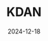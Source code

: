 ---  
layout: startup_page  
title: "KDAN"  
id: "kdan.com"  
permalink: "/kdankdan.com12182024/"  
website: "https://www.kdan.com/"  
funding_round: "Strategic Investment"  
funding_amount: "$4M"  
investors: "APAMAN Group, Hancom Group"  
about: "KDAN provides AI-driven workflow and data solutions, including digital document management, eSignature, and data analytics services. They empower global businesses to enhance operational efficiency and organizational agility, creating more business value through secure and innovative digital solutions. Their flagship product, DottedSign, is an eSignature service."  
markets: "SaaS, AI, Document Management, eSignature, Data Analytics, Real Estate Tech"  
hq: "Irvine, California, United States"  
founded_year: "2009"  
linkedin: "https://www.linkedin.com/company/kdan-mobile-software-ltd-"  
twitter: "http://twitter.com/KdanMobile"  
instagram: ""  
facebook: "http://www.facebook.com/kdanmobile"  
crunchbase: "https://www.crunchbase.com/organization/kdan-mobile-software"  
pitchbook: ""  

date_display: "18-Dec-2024"  
date: "2024-12-18"

# SEO Optimization  
meta_title: "KDAN - Strategic Investment Funding ($4M)"  
meta_description: "KDAN, KDAN provides AI-driven workflow and data solutions, including digital document management, eSignature, and data analytics services. They empower glob..."  
meta_keywords: "KDAN, SaaS, AI, Document Management, eSignature, Data Analytics, Real Estate Tech, Strategic Investment funding"  
canonical_url: "https://startup.projectstartups.com/kdankdan.com12182024/"  
---